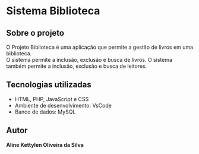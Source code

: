 # Sistema Biblioteca
## Sobre o projeto
O Projeto Biblioteca é uma aplicação que permite a gestão de livros em uma biblioteca.<br>
O sistema permite a inclusão, exclusão e busca de livros. 
O sistema também permite a inclusão, exclusão e busca de leitores.
## Tecnologias utilizadas
* HTML, PHP, JavaScript e CSS
* Ambiente de desenvolvimento: VsCode
* Banco de dados: MySQL
## Autor
<b>Aline Kettylen Oliveira da Silva</b>
